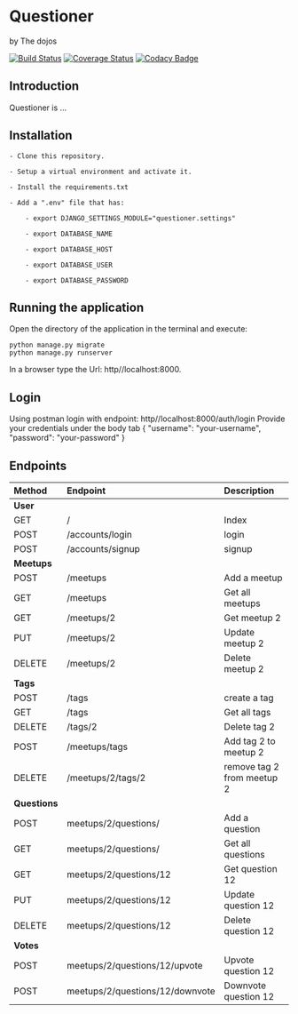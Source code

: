 # Questioner

by The dojos

[![Build Status](https://travis-ci.com/kbjude/questioner.svg?branch=develop)](https://travis-ci.com/kbjude/questioner)
[![Coverage Status](https://coveralls.io/repos/github/kbjude/questioner/badge.svg?branch=develop)](https://coveralls.io/github/kbjude/questioner?branch=develop)
[![Codacy Badge](https://api.codacy.com/project/badge/Grade/5733e79fce2049e8bb43bc0558a5b910)](https://www.codacy.com/app/kalsmic/questioner?utm_source=github.com&amp;utm_medium=referral&amp;utm_content=kbjude/questioner&amp;utm_campaign=Badge_Grade)

## Introduction

Questioner is ...

## Installation

    - Clone this repository.

    - Setup a virtual environment and activate it.

    - Install the requirements.txt

    - Add a ".env" file that has:

        - export DJANGO_SETTINGS_MODULE="questioner.settings"

        - export DATABASE_NAME

        - export DATABASE_HOST

        - export DATABASE_USER

        - export DATABASE_PASSWORD

## Running the application

Open the directory of the application in the terminal and execute:

    python manage.py migrate
    python manage.py runserver

In a browser type the Url: http//localhost:8000.

## Login

Using postman login with endpoint: http//localhost:8000/auth/login
Provide your credentials under the body tab
{
"username": "your-username",
"password": "your-password"
}

## Endpoints

| Method        | Endpoint                          | Description                |
|:--------------|:--------------------------------- |:---------------------------|
| **User**      |                                   |                            |
| GET           | /                                 | Index                      |
| POST          | /accounts/login                   | login                      |
| POST          | /accounts/signup                  | signup                     |
| **Meetups**   |                                   |                            |
| POST          | /meetups                          | Add a meetup               |
| GET           | /meetups                          | Get all meetups            |
| GET           | /meetups/2                        | Get meetup 2               |
| PUT           | /meetups/2                        | Update meetup 2            |
| DELETE        | /meetups/2                        | Delete meetup 2            |
| **Tags**      |                                   |                            |
| POST          | /tags                             | create a tag               |
| GET           | /tags                             | Get all tags               |
| DELETE        | /tags/2                           | Delete tag 2               |
| POST          | /meetups/tags                     | Add tag 2 to meetup 2      |
| DELETE        | /meetups/2/tags/2                 | remove tag 2 from meetup 2 |
| **Questions** |                                   |                            |
| POST          | meetups/2/questions/              | Add a question             |
| GET           | meetups/2/questions/              | Get all questions          |
| GET           | meetups/2/questions/12            | Get question 12            |
| PUT           | meetups/2/questions/12            | Update question 12         |
| DELETE        | meetups/2/questions/12            | Delete question 12         |
| **Votes**     |                                   |                            |
| POST          | meetups/2/questions/12/upvote     | Upvote question 12         |
| POST          | meetups/2/questions/12/downvote   | Downvote question 12       |
